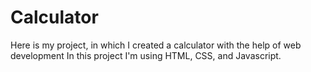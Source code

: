 # Calculator
Here is my project, in which I created a calculator with the help of web development In this project I'm using HTML, CSS, and Javascript.
